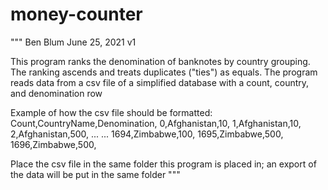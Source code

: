 # money-counter

"""
Ben Blum
June 25, 2021
v1

This program ranks the denomination of banknotes by country grouping. 
The ranking ascends and treats duplicates ("ties") as equals.
The program reads data from a csv file of a simplified  database with a count, country, and denomination row

Example of how the csv file should be formatted:
Count,CountryName,Denomination,
0,Afghanistan,10,
1,Afghanistan,10,
2,Afghanistan,500,
...            ...
1694,Zimbabwe,100,
1695,Zimbabwe,500,
1696,Zimbabwe,500,

Place the csv file in the same folder this program is placed in; an export of the data will be put in the same folder
"""
